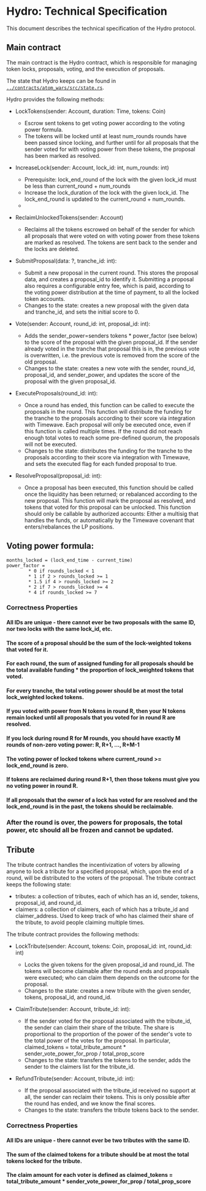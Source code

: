 # Hydro: Technical Specification
This document describes the technical specification of the Hydro protocol. 

## Main contract
The main contract is the Hydro contract, which is responsible for managing token locks,
proposals, voting, and the execution of proposals.

The state that Hydro keeps can be found in [`../contracts/atom_wars/src/state.rs`](../contracts/atom_wars/src/state.rs).

Hydro provides the following methods:
* LockTokens(sender: Account, duration: Time, tokens: Coin)
    * Escrow sent tokens to get voting power according to the voting power formula.
    * The tokens will be locked until at least num_rounds rounds have been passed since locking, and further until for all proposals that the sender voted for with voting power from these tokens, the proposal has been marked as resolved.

* IncreaseLock(sender: Account, lock_id: int, num_rounds: int)
    * Prerequisite: lock_end_round of the lock with the given lock_id must be less than current_round + num_rounds
    * Increase the lock_duration of the lock with the given lock_id. The lock_end_round is updated to the current_round + num_rounds.
    * 
* ReclaimUnlockedTokens(sender: Account)
	* Reclaims all the tokens escrowed on behalf of the sender for which all proposals that were voted on with voting power from these tokens are marked as resolved. The tokens are sent back to the sender and the locks are deleted.
* SubmitProposal(data: ?, tranche_id: int):
    * Submit a new proposal in the current round. This stores the proposal data, and creates a proposal_id to identify it. Submitting a proposal also requires a configurable entry fee, which is paid, according to the
    voting power distribution at the time of payment, to all the locked token accounts.
    * Changes to the state: creates a new proposal with the given data and tranche_id, and sets the initial score to 0.
* Vote(sender: Account, round_id: int, proposal_id: int):
    * Adds the sender_power=senders tokens * power_factor (see below) to the score of the proposal with the given proposal_id. If the sender already voted in the tranche that proposal this is in, the previous vote is overwritten, i.e. the previous vote is removed from the score of the old proposal.
    * Changes to the state: creates a new vote with the sender, round_id, proposal_id, and sender_power, and updates the score of the proposal with the given proposal_id.
* ExecuteProposals(round_id: int):
    * Once a round has ended, this function can be called to execute the proposals in the round. This function will distribute the funding for the tranche to the proposals according to their score via integration with Timewave.
    Each proposal will only be executed once, even if this function is called multiple times. If the round did not reach enough total votes to reach some pre-defined quorum, the proposals will not be executed.
    * Changes to the state: distributes the funding for the tranche to the proposals according to their score via integration with Timewave, and sets the executed flag for each funded proposal to true.
* ResolveProposal(proposal_id: int):
    * Once a proposal has been executed, this function should be called once the liquidity has been returned; or rebalanced according to the new proposal. This function will mark the proposal as resolved, and tokens that voted for this proposal can
    be unlocked. This function should only be callable by authorized accounts: Either a multisig that handles the funds, or automatically by the Timewave covenant that enters/rebalances the LP positions.

## Voting power formula:
    months_locked = (lock_end_time - current_time)
    power_factor = 
            * 0 if rounds_locked < 1
            * 1 if 2 > rounds_locked >= 1
            * 1.5 if 4 > rounds_locked >= 2
            * 2 if 7 > rounds_locked >= 4
            * 4 if rounds_locked >= 7


### Correctness Properties

#### All IDs are unique - there cannot ever be two proposals with the same ID, nor two locks with the same lock_id, etc.

#### The score of a proposal should be the sum of the lock-weighted tokens that voted for it.

#### For each round, the sum of assigned funding for all proposals should be the total available funding * the proportion of lock_weighted tokens that voted.

#### For every tranche, the total voting power should be at most the total lock_weighted locked tokens.

#### If you voted with power from N tokens in round R, then your N tokens remain locked until all proposals that you voted for in round R are resolved.

#### If you lock during round R for M rounds, you should have exactly M rounds of non-zero voting power: R, R+1, ..., R+M-1

#### The voting power of locked tokens where current_round >= lock_end_round is zero.

#### If tokens are reclaimed during round R+1, then those tokens must give you no voting power in round R.

#### If all proposals that the owner of a lock has voted for are resolved and the lock_end_round is in the past, the tokens should be reclaimable.

### After the round is over, the powers for proposals, the total power, etc should all be frozen and cannot be updated.

## Tribute
The tribute contract handles the incentivization of voters by allowing anyone to
lock a tribute for a specified proposal, which, upon the end of a round, will be distributed to
the voters of the proposal. The tribute contract keeps the following state:
* tributes: a collection of tributes, each of which has an id, sender, tokens, proposal_id, and round_id.
* claimers: a collection of claimers, each of which has a tribute_id and claimer_address. Used to keep track of who has claimed their share of the tribute, to avoid people claiming multiple times.

The tribute contract provides the following methods:
* LockTribute(sender: Account, tokens: Coin, proposal_id: int, round_id: int)
    * Locks the given tokens for the given proposal_id and round_id. The tokens will become claimable after the round ends and proposals were executed; who can claim them depends on the outcome
    for the proposal.
    * Changes to the state: creates a new tribute with the given sender, tokens, proposal_id, and round_id.

* ClaimTribute(sender: Account, tribute_id: int):
    * If the sender voted for the proposal associated with the tribute_id, the sender can claim their share of the tribute. The share is proportional to the proportion of the power of the
    sender's vote to the total power of the votes for the proposal. In particular, claimed_tokens = total_tribute_amount * sender_vote_power_for_prop / total_prop_score
    * Changes to the state: transfers the tokens to the sender, adds the sender to the claimers list for the tribute_id.

* RefundTribute(sender: Account, tribute_id: int):
    * If the proposal associated with the tribute_id received no support at all, the sender can reclaim their tokens. This is only possible after the round has ended, and we know the final scores.
    * Changes to the state: transfers the tribute tokens back to the sender.

### Correctness Properties

#### All IDs are unique - there cannot ever be two tributes with the same ID.

#### The sum of the claimed tokens for a tribute should be at most the total tokens locked for the tribute.

#### The claim amount for each voter is defined as claimed_tokens = total_tribute_amount * sender_vote_power_for_prop / total_prop_score
